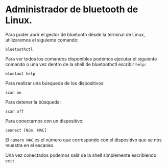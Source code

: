 # Administrador de bluetooth de Linux.

Para poder abrir el gestor de bluetooth desde la terminal de Linux, utilizaremos el siguiente comando:

    bluetoothctl
    
Para ver todos los comandos disponibles podemos ejecutar el siguiente comando o una vez dentro de la shell
de bluetoothctl escribir `help`:

    bluetoot help
    
Para realizar una búsqueda de los dispositivos:

    scan on
    
Para detener la búsqueda:

    scan off
   
Para conectarnos con un dispositivo:

    connect [Núm. MAC]
    
El `número MAC` es el número que corresponde con el dispositivo que se nos muestra en el escaneo. 

Una vez conectados podemos salir de la shell simplemente escribiendo `exit`.


